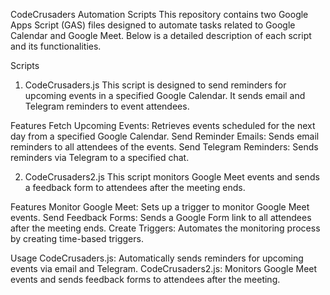 CodeCrusaders Automation Scripts
This repository contains two Google Apps Script (GAS) files designed to automate tasks related to Google Calendar and Google Meet. Below is a detailed description of each script and its functionalities.

Scripts
1. CodeCrusaders.js
This script is designed to send reminders for upcoming events in a specified Google Calendar. It sends email and Telegram reminders to event attendees.

Features
Fetch Upcoming Events: Retrieves events scheduled for the next day from a specified Google Calendar.
Send Reminder Emails: Sends email reminders to all attendees of the events.
Send Telegram Reminders: Sends reminders via Telegram to a specified chat.

2. CodeCrusaders2.js
This script monitors Google Meet events and sends a feedback form to attendees after the meeting ends.

Features
Monitor Google Meet: Sets up a trigger to monitor Google Meet events.
Send Feedback Forms: Sends a Google Form link to all attendees after the meeting ends.
Create Triggers: Automates the monitoring process by creating time-based triggers.

Usage
CodeCrusaders.js: Automatically sends reminders for upcoming events via email and Telegram.
CodeCrusaders2.js: Monitors Google Meet events and sends feedback forms to attendees after the meeting.
